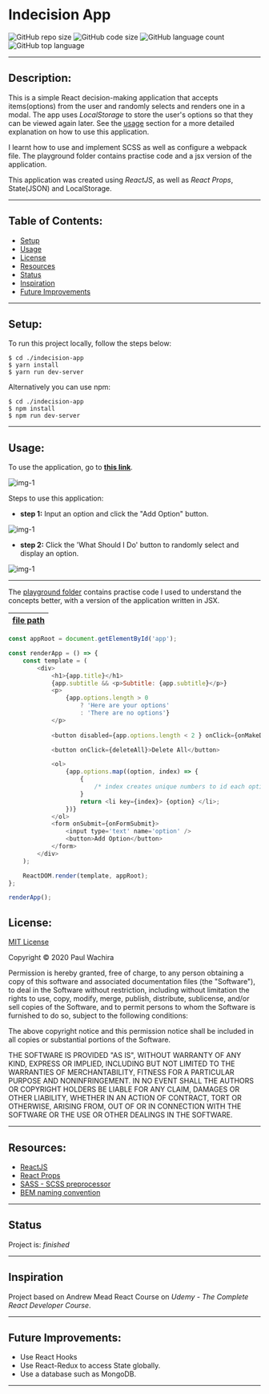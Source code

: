 # Indecision App
  ![GitHub repo size](https://img.shields.io/github/repo-size/paulcmd/Indecision-App?style=for-the-badge) ![GitHub code size](https://img.shields.io/github/languages/code-size/paulcmd/Indecision-App?color=gold&style=for-the-badge) ![GitHub language count](https://img.shields.io/github/languages/count/paulcmd/Indecision-App?color=green&style=for-the-badge) ![GitHub top language](https://img.shields.io/github/languages/top/paulcmd/Indecision-App?color=red&style=for-the-badge)

---

## Description:
This is a simple React decision-making application that accepts items(options) from the user and randomly selects and renders one in a modal. The app uses _LocalStorage_ to store the user's options so that they can be viewed again later. See the [usage](#usage) section for a more detailed explanation on how to use this application.


I learnt how to use and implement SCSS as well as configure a webpack file. The playground folder contains practise code and a jsx version of the application.

This application was created using _ReactJS_, as well as _React Props_, State(JSON) and LocalStorage.

---

## Table of Contents:
* [Setup](#setup)
* [Usage](#usage)
* [License](#license)
* [Resources](#resources)
* [Status](#status)
* [Inspiration](#inspiration)
* [Future Improvements](#future-improvements)

---

## Setup:
To run this project locally, follow the steps below:
```
$ cd ./indecision-app
$ yarn install
$ yarn run dev-server
```

Alternatively you can use npm:

```
$ cd ./indecision-app
$ npm install
$ npm run dev-server
```
---


## Usage:
To use the application, go to __[this link](https://pmw-indecision-app.netlify.app/)__.

![img-1](readme-imgs/landing.png)

Steps to use this application:
* __step 1:__ Input an option and click the "Add Option" button.

![img-1](readme-imgs/add.png)
* __step 2:__ Click the 'What Should I Do' button to randomly select and display an option.

![img-1](readme-imgs/modal.png)


---
The [playground folder](./src/playground/) contains practise code I used to understand the concepts better, with a version of the application written in JSX.

| [file path](./src/components/OptionModal.js)     | 
| :---------------------------------:|


```javascript
const appRoot = document.getElementById('app');

const renderApp = () => {
	const template = (
		<div>
			<h1>{app.title}</h1>
			{app.subtitle && <p>Subtitle: {app.subtitle}</p>}
			<p>
				{app.options.length > 0
					? 'Here are your options'
					: 'There are no options'}
			</p>
			
			<button disabled={app.options.length < 2 } onClick={onMakeDecision}>What should I do?</button>

			<button onClick={deleteAll}>Delete All</button>

			<ol>
				{app.options.map((option, index) => {
					{
						/* index creates unique numbers to id each option in the array */
					}
					return <li key={index}> {option} </li>;
				})}
			</ol>
			<form onSubmit={onFormSubmit}>
				<input type='text' name='option' />
				<button>Add Option</button>
			</form>
		</div>
	);

	ReactDOM.render(template, appRoot);
};

renderApp();
```




## License:
[MIT License](https://opensource.org/licenses/MIT)

Copyright © 2020 Paul Wachira

Permission is hereby granted, free of charge, to any person obtaining a copy
of this software and associated documentation files (the "Software"), to deal
in the Software without restriction, including without limitation the rights
to use, copy, modify, merge, publish, distribute, sublicense, and/or sell
copies of the Software, and to permit persons to whom the Software is
furnished to do so, subject to the following conditions:

The above copyright notice and this permission notice shall be included in all
copies or substantial portions of the Software.

THE SOFTWARE IS PROVIDED "AS IS", WITHOUT WARRANTY OF ANY KIND, EXPRESS OR
IMPLIED, INCLUDING BUT NOT LIMITED TO THE WARRANTIES OF MERCHANTABILITY,
FITNESS FOR A PARTICULAR PURPOSE AND NONINFRINGEMENT. IN NO EVENT SHALL THE
AUTHORS OR COPYRIGHT HOLDERS BE LIABLE FOR ANY CLAIM, DAMAGES OR OTHER
LIABILITY, WHETHER IN AN ACTION OF CONTRACT, TORT OR OTHERWISE, ARISING FROM,
OUT OF OR IN CONNECTION WITH THE SOFTWARE OR THE USE OR OTHER DEALINGS IN THE
SOFTWARE.

---

## Resources:
* [ReactJS](https://reactjs.org/docs/getting-started.html)
* [React Props]()
* [SASS - SCSS preprocessor]()
* [BEM naming convention]()


---
## Status
Project is: _finished_

---

## Inspiration
Project based on Andrew Mead React Course on _Udemy - The Complete React Developer Course_.


---

## Future Improvements:
* Use React Hooks
* Use React-Redux to access State globally.
* Use a database such as MongoDB.


---

